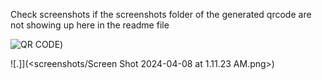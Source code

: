 Check screenshots if the screenshots folder of the generated qrcode are not showing up here in the readme file

![QR CODE](qr_codes/QRCode_20240408053714.png))

![.]](<screenshots/Screen Shot 2024-04-08 at 1.11.23 AM.png>)